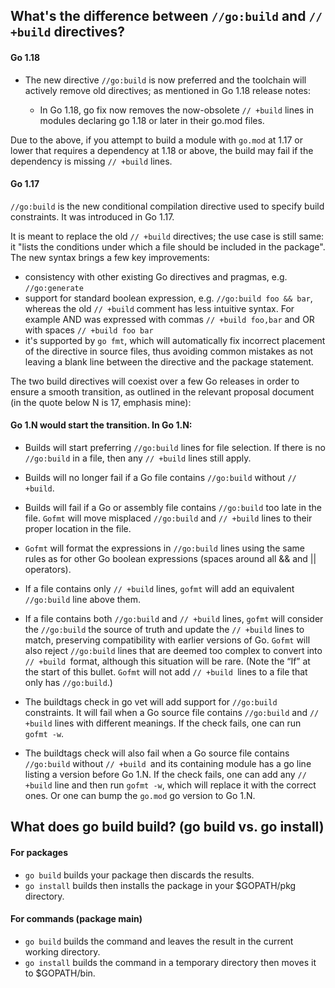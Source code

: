## What's the difference between `//go:build` and `// +build` directives?
#### Go 1.18
* The new directive `//go:build` is now preferred and the toolchain will actively remove old directives; as mentioned in Go 1.18 release notes:

  * In Go 1.18, go fix now removes the now-obsolete `// +build` lines in modules declaring go 1.18 or later in their go.mod files.

Due to the above, if you attempt to build a module with `go.mod` at 1.17 or lower that requires a dependency at 1.18 or above, the build may fail if the dependency is missing `// +build` lines.

#### Go 1.17
`//go:build` is the new conditional compilation directive used to specify build constraints. It was introduced in Go 1.17.

It is meant to replace the old `// +build` directives; the use case is still same: it "lists the conditions under which a file should be included in the package". The new syntax brings a few key improvements:

* consistency with other existing Go directives and pragmas, e.g. `//go:generate`
* support for standard boolean expression, e.g. `//go:build foo && bar`, whereas the old `// +build` comment has less intuitive syntax. For example AND was expressed with commas `// +build foo,bar` and OR with spaces `// +build foo bar`
* it's supported by `go fmt`, which will automatically fix incorrect placement of the directive in source files, thus avoiding common mistakes as not leaving a blank line between the directive and the package statement.

The two build directives will coexist over a few Go releases in order to ensure a smooth transition, as outlined in the relevant proposal document (in the quote below N is 17, emphasis mine):

#### Go 1.N would start the transition. In Go 1.N:

* Builds will start preferring `//go:build` lines for file selection. If there is no `//go:build` in a file, then any `// +build` lines still apply.

* Builds will no longer fail if a Go file contains `//go:build` without `// +build`.

* Builds will fail if a Go or assembly file contains `//go:build` too late in the file. `Gofmt` will move misplaced `//go:build` and `// +build` lines to their proper location in the file.

* `Gofmt` will format the expressions in `//go:build` lines using the same rules as for other Go boolean expressions (spaces around all && and || operators).

* If a file contains only `// +build` lines, `gofmt` will add an equivalent `//go:build` line above them.

* If a file contains both `//go:build` and `// +build` lines, `gofmt` will consider the `//go:build` the source of truth and update the `// +build` lines to match, preserving compatibility with earlier versions of Go. `Gofmt` will also reject `//go:build` lines that are deemed too complex to convert into `// +build `format, although this situation will be rare. (Note the “If” at the start of this bullet. `Gofmt` will not add `// +build `lines to a file that only has `//go:build`.)

* The buildtags check in go vet will add support for `//go:build` constraints. It will fail when a Go source file contains `//go:build` and `// +build` lines with different meanings. If the check fails, one can run` gofmt -w`.

* The buildtags check will also fail when a Go source file contains `//go:build` without `// +build `and its containing module has a go line listing a version before Go 1.N. If the check fails, one can add any `// +build` line and then run `gofmt -w`, which will replace it with the correct ones. Or one can bump the `go.mod` go version to Go 1.N.

## What does go build build? (go build vs. go install)
#### For packages
* `go build`   builds your package then discards the results.
* `go install` builds then installs the package in your $GOPATH/pkg directory.
#### For commands (package main)
* `go build`   builds the command and leaves the result in the current working directory.
* `go install` builds the command in a temporary directory then moves it to $GOPATH/bin.